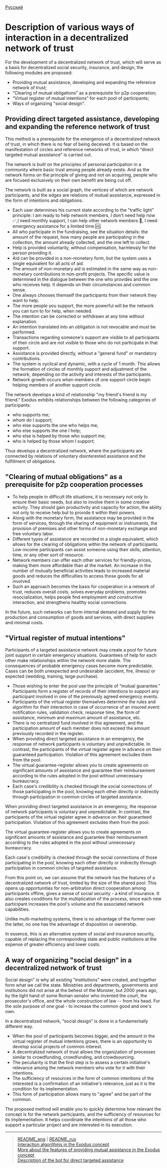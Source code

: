 [Русский](../../documents/about_exodus/paradigma.md)

# Description of various ways of interaction in a decentralized network of trust

For the development of a decentralized network of trust, which will serve as a basis for decentralized social security, insurance, and design, the following modules are proposed:
- Providing mutual assistance, developing and expanding the reference network of trust;
- “Clearing of mutual obligations” as a prerequisite for p2p cooperation;
- “Virtual register of mutual intentions” for each pool of participants;
- Ways of organizing "social design".

## Providing direct targeted assistance, developing and expanding the reference network of trust

This method is a prerequisite for the emergence of a decentralized network of trust, in which there is no fear of being deceived. 
It is based on the manifestation of circles and reference networks of trust, in which “direct targeted mutual assistance” is carried out.
 
The network is built on the principles of personal participation in a community where basic trust among people already exists. And as the network forms on the principle of giving and not on acquiring, people who are focused exclusively on their own benefit are being cut off. 
 
The network is built as a social graph, the vertices of which are network participants, and the edges are relations of mutual assistance, expressed in the form of intentions and obligations.

- Each user determines his current state according to the "traffic light" principle: I am ready to help network members, I don't need help now ✅,I need monthly support, I can help other network members 🔆, I need emergency assistance for a limited time 🆘.
- All who participate in the fundraising, see the situation details: the amount of the request, how many people are participating in the collection, the amount already collected, and the one left to collect.
- Help is provided voluntarily, without compensation, harmlessly for the person providing it.
- Aid can be provided in a non-monetary form, but the system uses a single equivalent for all acts of aid.
- The amount of non-monetary aid is estimated in the same way as non-monetary contributions in non-profit projects. The specific value is determined in the dialogue between the one who provides and the one who receives help. It depends on their circumstances and common sense.
- One always chooses themself the participants from their network they want to help.
- The more people you support, the more powerful will be the network you can turn to for help, when needed.
- The intention can be corrected or withdrawn at any time without explanation.
- An intention translated into an obligation is not revocable and must be performed.
- Transactions regarding someone's support are visible to all participants of their circle and are not visible to those who do not participate in that support.
- Assistance is provided directly, without a "general fund" or mandatory contributions.
- The system is cyclical and dynamic, with a cycle of 1 month. This allows the formation of circles of monthly support and adjustment of the network, depending on the activity and interests of the participants.
- Network growth occurs when members of one support circle begin helping members of another support circle.

The network develops a kind of relationship "my friend's friend is my friend." Exodus exhibits relationships between the following categories of participants:
- who supports me;
- whom do I support;
- who else supports the one who helps me;
- who else supports the one I help;
- who else is helped by those who support me;
- who is helped by those whom I support;

Thus develops a decentralized network, where the participants are connected by relations of voluntary disinterested assistance and the fulfillment of obligations. 

## "Clearing of mutual obligations" as a prerequisite for p2p cooperation processes

- To help people in difficult life situations, it is necessary not only to ensure their basic needs, but also to involve them in some creative activity. They should gain productivity and capacity for action, the ability not only to receive help but to provide it within their powers.
- Along with the monetary form, the assistance may be provided in the form of services, through the sharing of equipment or instruments, the provision of premises and other forms of non-monetary exchange and free voluntary labor.
- Different types of assistance are recorded in a single equivalent, which allows for the clearing of obligations within the network of participants. Low-income participants can assist someone using their skills, attention, time, or any other sort of resource. 
- Network members can offer each other services for friendly-prices, making them more affordable than at the market. An increase in the number of mutually beneficial activities leads to increased material goods and reduces the difficulties to access those goods for all involved.
- Such an approach becomes the basis for cooperation in a network of trust, reduces overall costs, solves everyday problems, promotes resocialization, helps people find employment and constructive interaction, and strengthens healthy social connections.

In the future, such networks can form internal demand and supply for the production and consumption of goods and services, with direct supplies and minimal costs.

## "Virtual register of mutual intentions"

Participants of a targeted assistance network may create a pool for future joint support in certain emergency situations. Guarantees of help for each other make relationships within the network more stable. The consequences of probable emergency cases become more predictable.
Cases can be both unexpected and undesirable (accident, fire, illness) or expected (wedding, training, large purchase).
 
- Those wishing to enter the pool use the principle of “mutual guarantee.” Participants form a register of records of their intentions to support any participant involved in one of the previously agreed emergency events. 
- Participants of the virtual register themselves determine the rules and algorithm for their interaction in case of occurrence of an insured event: notification rules, validation check, response time, the form of assistance, minimum and maximum amount of assistance, etc.
- There is no centralized fund involved in this agreement, and the participation amount of each member does not exceed the amount previously recorded in the register.
- When providing direct targeted assistance in an emergency, the response of network participants is voluntary and unpredictable. In contrast, the participants of the virtual register agree in advance on their guaranteed participation. Violation of this agreement excludes them from the pool.
- The virtual guarantee-register allows you to create agreements on significant amounts of assistance and guarantee their reimbursement according to the rules adopted in the pool without unnecessary bureaucracy.
- Each case's credibility is checked through the social connections of those participating in the pool, knowing each other directly or indirectly through participation in common circles of targeted assistance.

When providing direct targeted assistance in an emergency, the response of network participants is voluntary and unpredictable. In contrast, the participants of the virtual register agree in advance on their guaranteed participation. Violation of this agreement excludes them from the pool.

The virtual guarantee-register allows you to create agreements on significant amounts of assistance and guarantee their reimbursement according to the rules adopted in the pool without unnecessary bureaucracy.

Each case's credibility is checked through the social connections of those participating in the pool, knowing each other directly or indirectly through participation in common circles of targeted assistance.

From this point on, we can assume that the network has the features of a decentralized network of trust, limited by the size of the shared pool. This opens up opportunities for non-arbitration direct cooperation among participants offline, gives a sense of social security - a kind of insurance. It also creates conditions for the multiplication of the process, since each new participant increases the pool's volume and the associated network capabilities.

Unlike multi-marketing systems, there is no advantage of the former over the latter, no one has the advantage of disposition or ownership.

In essence, this is an alternative system of social and insurance security, capable of replacing the corresponding state and public institutions at the expense of greater efficiency and lower costs.

## A way of organizing "social design" in a decentralized network of trust

Social design" is why all existing "institutions" were created, and together form what we call the state. Ministries and departments, governments and institutions did not arise at the behest of the Monster, but 2000 years ago, by the light hand of some Roman senator who invented the court, the prosecutor's office, and the whole construction of law -- from his head. For the sole purpose of one goal - to increase the common good and one's own.
 
In a decentralized network, “social design” is done in a fundamentally different way.

- When the pool of participants becomes bigger, and the amount in the virtual register of mutual intentions grows, there is an opportunity to develop social projects of common interest. 
- A decentralized network of trust allows the organization of processes similar to crowdfunding, crowdfunding, and crowdsourcing. 
- The peculiarity is that the first step is to assess a certain initiative's relevance among the network members who vote for it with their intentions. 
- The sufficiency of resources in the form of common intentions of the interested is a confirmation of an initiative's relevance, just as it is the condition for its implementation.  
- This form of participation allows many to "agree" and be part of the common. 

The proposed method will enable you to quickly determine how relevant the concept is for the network participants, and the sufficiency of resources for its implementation. It helps coordinate the intentions of all those who support a particular project and are interested in its execution.

----
> [README_eng](../../README_eng.md)   |  [README_rus](../../README.md)   
> [Interaction algorithms in the Exodus concept](../about_exodus/algoritms.md)   
> [More about the features of providing mutual assistance in the Exodus concept](../about_exodus/features.md)   
> [Description of the bot for direct targeted assistance](../../documents_eng/index.md)  


